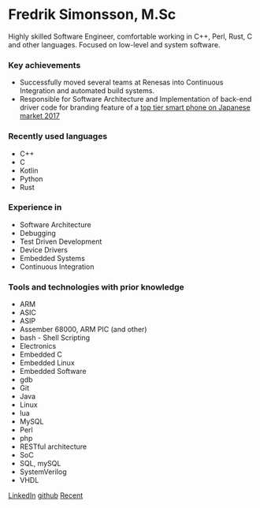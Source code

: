 # Fredrik Simonsson, M.Sc
Highly skilled Software Engineer, comfortable working in C++, Perl, Rust, C and other languages. Focused on low-level and system software.
### Key achievements
*  Successfully moved several teams at Renesas into Continuous Integration and automated build systems.
*  Responsible for Software Architecture and Implementation of back-end driver code for branding feature of a [top tier smart phone on Japanese market 2017](https://www.youtube.com/watch?v=YeL3rLO-N8M)

### Recently used languages
* C++
* C
* Kotlin
* Python
* Rust

### Experience in

* Software Architecture
* Debugging
* Test Driven Development
* Device Drivers
* Embedded Systems
* Continuous Integration

### Tools and technologies with prior knowledge
* ARM
* ASIC 
* ASIP
* Assember 68000, ARM PIC (and other)
* bash - Shell Scripting
* Electronics 
* Embedded C 
* Embedded Linux 
* Embedded Software 
* gdb
* Git 
* Java
* Linux  
* lua
* MySQL 
* Perl
* php
* RESTful architecture
* SoC
* SQL, mySQL
* SystemVerilog
* VHDL

[LinkedIn](https://www.linkedin.com/in/fredriksimonsson/) [github](https://github.com/simonsso/) [Recent](recent.md)

